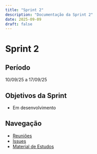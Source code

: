```yaml
---
title: "Sprint 2"
description: "Documentação da Sprint 2"
date: 2025-09-09
draft: false
---
```


# Sprint 2

## Período
10/09/25 a 17/09/25

## Objetivos da Sprint
- Em desenvolvimento

## Navegação
- [Reuniões](./reunioes)
- [Issues](./issues)
- [Material de Estudos](./material-estudos)
